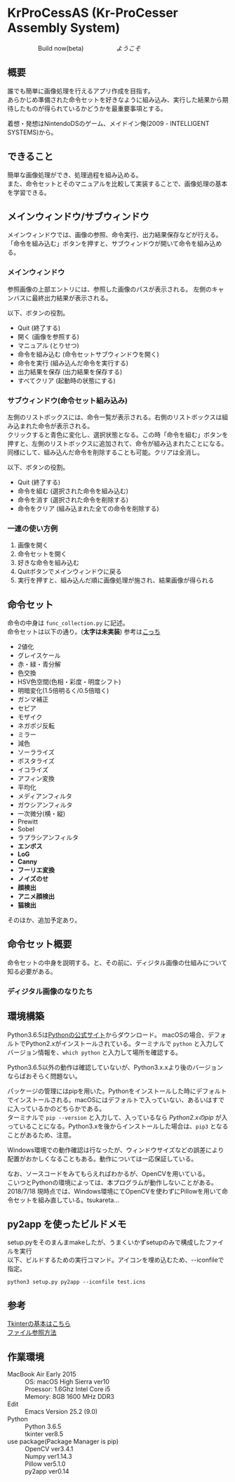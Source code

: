 # KrProCessAS (Kr-ProCesser Assembly System)
　　　　　Build now(beta)
　　　　　*ようこそ*

## 概要
誰でも簡単に画像処理を行えるアプリ作成を目指す。  
あらかじめ準備された命令セットを好きなように組み込み、実行した結果から期待したものが得られているかどうかを最重要事項とする。

着想・発想はNintendoDSのゲーム、メイドイン俺(2009 - INTELLIGENT SYSTEMS)から。

## できること
簡単な画像処理ができ、処理過程を組み込める。  
また、命令セットとそのマニュアルを比較して実装することで、画像処理の基本を学習できる。

## メインウィンドウ/サブウィンドウ
メインウィンドウでは、画像の参照、命令実行、出力結果保存などが行える。
「命令を組み込む」ボタンを押すと、サブウィンドウが開いて命令を組み込める。

### メインウィンドウ

参照画像の上部エントリには、参照した画像のパスが表示される。
左側のキャンバスに最終出力結果が表示される。

以下、ボタンの役割。

- Quit (終了する)
- 開く (画像を参照する)
- マニュアル (とりせつ)
- 命令を組み込む (命令セットサブウィンドウを開く)
- 命令を実行 (組み込んだ命令を実行する)
- 出力結果を保存 (出力結果を保存する)
- すべてクリア (起動時の状態にする)

### サブウィンドウ(命令セット組み込み)

左側のリストボックスには、命令一覧が表示される。右側のリストボックスは組み込まれた命令が表示される。  
クリックすると青色に変化し、選択状態となる。この時「命令を組む」ボタンを押すと、左側のリストボックスに追加されて、命令が組み込まれたことになる。
同様にして、組み込んだ命令を削除することも可能。クリアは全消し。

以下、ボタンの役割。

- Quit (終了する)
- 命令を組む (選択された命令を組み込む)
- 命令を消す (選択された命令を削除する)
- 命令をクリア (組み込まれた全ての命令を削除する)


### 一連の使い方例
1. 画像を開く  
2. 命令セットを開く
3. 好きな命令を組み込む  
4. Quitボタンでメインウィンドウに戻る 
5. 実行を押すと、組み込んだ順に画像処理が施され、結果画像が得られる

## 命令セット
命令の中身は `func_collection.py` に記述。  
命令セットは以下の通り。(**太字は未実装**)
参考は[こっち](https://qiita.com/pashango2/items/145d858eff3c505c100a)

- 2値化
- グレイスケール
- 赤・緑・青分解
- 色交換
- HSV色空間(色相・彩度・明度シフト)
- 明暗変化(1.5倍明るく/0.5倍暗く)
- ガンマ補正
- セピア
- モザイク
- ネガポジ反転
- ミラー
- 減色
- ソーラライズ
- ポスタライズ
- イコライズ
- アフィン変換
- 平均化
- メディアンフィルタ
- ガウシアンフィルタ
- 一次微分(横・縦)
- Prewitt
- Sobel
- ラプラシアンフィルタ
- **エンボス**
- **LoG**
- **Canny**
- **フーリエ変換**
- **ノイズのせ**
- **顔検出**
- **アニメ顔検出**
- **猫検出**

そのほか、追加予定あり。

## 命令セット概要

命令セットの中身を説明する。と、その前に、ディジタル画像の仕組みについて知る必要がある。

### ディジタル画像のなりたち

## 環境構築
Python3.6.5は[Pythonの公式サイト](https://www.python.org/downloads/)からダウンロード。
macOSの場合、デフォルトでPython2.xがインストールされている。ターミナルで `python` と入力してバージョン情報を、`which python` と入力して場所を確認する。  

Python3.6.5以外の動作は確認していないが、Python3.x.xより後のバージョンならばおそらく問題ない。

パッケージの管理にはpipを用いた。Pythonをインストールした時にデフォルトでインストールされる。macOSにはデフォルトで入っていない、あるいはすでに入っているかのどちらかである。  
ターミナルで `pip --version` と入力して、入っているなら *Python2.xのpip* が入っていることになる。Python3.xを後からインストールした場合は、`pip3` となることがあるため、注意。

Windows環境での動作確認は行なったが、ウィンドウサイズなどの誤差により配置がおかしくなることもある。動作については一応保証している。  

なお、ソースコードをみてもらえればわかるが、OpenCVを用いている。  
こいつとPythonの環境によっては、本プログラムが動作しないことがある。  
2018/7/18 現時点では、Windows環境にてOpenCVを使わずにPillowを用いて命令セットを組み直している。tsukareta...

## py2app を使ったビルドメモ
setup.pyをそのまんまmakeしたが、うまくいかずsetupのみで構成したファイルを実行  
以下、ビルドするための実行コマンド。アイコンを埋め込むため、--iconfileで指定。

`python3 setup.py py2app --iconfile test.icns` 

## 参考
[Tkinterの基本はこちら](https://qiita.com/nnahito/items/41be8e02a6ebc91386e7)  
[ファイル参照方法](http://spcx8.hatenablog.com/entry/2017/12/24/112528)


## 作業環境
<dl>
  <dt>MacBook Air Early 2015</dt>
  <dd>OS: macOS High Sierra ver10</dd>
  <dd>Proessor: 1.6Ghz Intel Core i5</dd>
  <dd>Memory: 8GB 1600 MHz DDR3</dd>
  <dt>Edit</dt>
  <dd>Emacs Version 25.2 (9.0)</dd>
  <dt>Python</dt>
  <dd>Python 3.6.5</dd>
  <dd>tkinter ver8.5</dd>
  <dt>use package(Package Manager is pip)</dt>
  <dd>OpenCV ver3.4.1</dd>
  <dd>Numpy ver1.14.3</dd>
  <dd>Pillow ver5.1.0</dd>
  <dd>py2app ver0.14</dd>
</dl> 